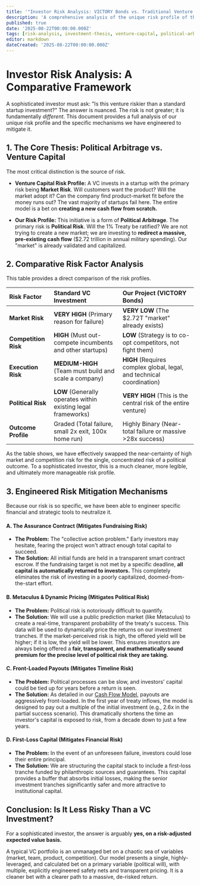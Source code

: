 ```yaml
---
title: '"Investor Risk Analysis: VICTORY Bonds vs. Traditional Venture Capital"'
description: 'A comprehensive analysis of the unique risk profile of the 1% Treaty initiative, comparing its political arbitrage model to the market-risk model of venture capital and detailing the engineered mechanisms designed to mitigate key risks.'
published: true
date: '2025-08-22T00:00:00.000Z'
tags: [risk-analysis, investment-thesis, venture-capital, political-arbitrage, assurance-contracts, metaculus]
editor: markdown
dateCreated: '2025-08-22T00:00:00.000Z'
---
```


# Investor Risk Analysis: A Comparative Framework

A sophisticated investor must ask: "Is this venture riskier than a standard startup investment?" The answer is nuanced. The risk is not greater; it is fundamentally *different*. This document provides a full analysis of our unique risk profile and the specific mechanisms we have engineered to mitigate it.

## 1. The Core Thesis: Political Arbitrage vs. Venture Capital

The most critical distinction is the source of risk.

*   **Venture Capital Risk Profile:** A VC invests in a startup with the primary risk being **Market Risk**. Will customers want the product? Will the market adopt it? Can the company find product-market fit before the money runs out? The vast majority of startups fail here. The entire model is a bet on **creating a new cash flow from scratch.**

*   **Our Risk Profile:** This initiative is a form of **Political Arbitrage**. The primary risk is **Political Risk**. Will the 1% Treaty be ratified? We are not trying to create a new market; we are investing to **redirect a massive, pre-existing cash flow** ($2.72 trillion in annual military spending). Our "market" is already validated and capitalized.

## 2. Comparative Risk Factor Analysis

This table provides a direct comparison of the risk profiles.

| Risk Factor         | Standard VC Investment                                   | Our Project (VICTORY Bonds)                                   |
| :------------------ | :------------------------------------------------------- | :-------------------------------------------------------------- |
| **Market Risk**     | **VERY HIGH** (Primary reason for failure)               | **VERY LOW** (The $2.72T "market" already exists)                |
| **Competition Risk**| **HIGH** (Must out-compete incumbents and other startups)  | **LOW** (Strategy is to co-opt competitors, not fight them)      |
| **Execution Risk**  | **MEDIUM-HIGH** (Team must build and scale a company)      | **HIGH** (Requires complex global, legal, and technical coordination) |
| **Political Risk**  | **LOW** (Generally operates within existing legal frameworks) | **VERY HIGH** (This is the central risk of the entire venture)      |
| **Outcome Profile** | Graded (Total failure, small 2x exit, 100x home run)     | Highly Binary (Near-total failure or massive >28x success)         |

As the table shows, we have effectively swapped the near-certainty of high market and competition risk for the single, concentrated risk of a political outcome. To a sophisticated investor, this is a much cleaner, more legible, and ultimately more manageable risk profile.

## 3. Engineered Risk Mitigation Mechanisms

Because our risk is so specific, we have been able to engineer specific financial and strategic tools to neutralize it.

#### A. The Assurance Contract (Mitigates **Fundraising Risk**)

*   **The Problem:** The "collective action problem." Early investors may hesitate, fearing the project won't attract enough total capital to succeed.
*   **The Solution:** All initial funds are held in a transparent smart contract escrow. If the fundraising target is not met by a specific deadline, **all capital is automatically returned to investors.** This completely eliminates the risk of investing in a poorly capitalized, doomed-from-the-start effort.

#### B. Metaculus & Dynamic Pricing (Mitigates **Political Risk**)

*   **The Problem:** Political risk is notoriously difficult to quantify.
*   **The Solution:** We will use a public prediction market (like Metaculus) to create a real-time, transparent probability of the treaty's success. This data will be used to dynamically price the returns on our investment tranches. If the market-perceived risk is high, the offered yield will be higher; if it is low, the yield will be lower. This ensures investors are always being offered a **fair, transparent, and mathematically sound premium for the precise level of political risk they are taking.**

#### C. Front-Loaded Payouts (Mitigates **Timeline Risk**)

*   **The Problem:** Political processes can be slow, and investors' capital could be tied up for years before a return is seen.
*   **The Solution:** As detailed in our [Cash Flow Model](./dih-treasury-cash-flow-model.md), payouts are aggressively front-loaded. In the first year of treaty inflows, the model is designed to pay out a multiple of the initial investment (e.g., 2.6x in the partial success scenario). This dramatically shortens the time an investor's capital is exposed to risk, from a decade down to just a few years.

#### D. First-Loss Capital (Mitigates **Financial Risk**)

*   **The Problem:** In the event of an unforeseen failure, investors could lose their entire principal.
*   **The Solution:** We are structuring the capital stack to include a first-loss tranche funded by philanthropic sources and guarantees. This capital provides a buffer that absorbs initial losses, making the senior investment tranches significantly safer and more attractive to institutional capital.

## Conclusion: Is It Less Risky Than a VC Investment?

For a sophisticated investor, the answer is arguably **yes, on a risk-adjusted expected value basis.**

A typical VC portfolio is an unmanaged bet on a chaotic sea of variables (market, team, product, competition). Our model presents a single, highly-leveraged, and calculated bet on a primary variable (political will), with multiple, explicitly engineered safety nets and transparent pricing. It is a cleaner bet with a clearer path to a massive, de-risked return.

